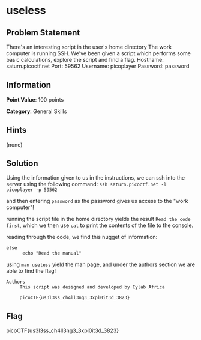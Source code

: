 # useless

## Problem Statement

There's an interesting script in the user's home directory
The work computer is running SSH. We've been given a script which performs some basic calculations, explore the script and find a flag.
Hostname: saturn.picoctf.net
Port:     59562
Username: picoplayer
Password: password

## Information

**Point Value**: 100 points

**Category**: General Skills

## Hints

(none)

## Solution

Using the information given to us in the instructions, we can ssh into the server using the following command:
```ssh saturn.picoctf.net -l picoplayer -p 59562```

and then entering `password` as the password gives us access to the "work computer"!

running the script file in the home directory yields the result `Read the code first`, which we then use `cat` to print the contents of the file to the console.

reading through the code, we find this nugget of information: 
```
else
	  echo "Read the manual"
```
using `man useless` yield the man page, and under the authors section we are able to find the flag!

```
Authors
     This script was designed and developed by Cylab Africa

     picoCTF{us3l3ss_ch4ll3ng3_3xpl0it3d_3823}
```

## Flag

picoCTF{us3l3ss_ch4ll3ng3_3xpl0it3d_3823}
